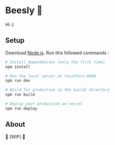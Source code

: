 # Beesly 🍜

Hi :)

## Setup

Download [Node.js](https://nodejs.org/en/download/).
Run this followed commands :

``` bash
# Install dependencies (only the first time)
npm install

# Run the local server at localhost:8080
npm run dev

# Build for production in the build/ directory
npm run build

# Deploy your production on vercel
npm run deploy
```

## About
🚧 [WIP] 🚧
